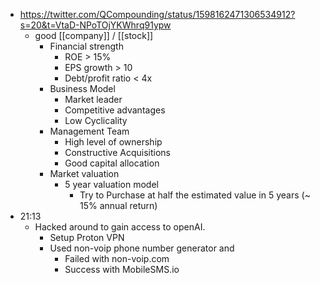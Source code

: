 - https://twitter.com/QCompounding/status/1598162471306534912?s=20&t=VtaD-NPoTOjYKWhrq91ypw
    - good [[company]] / [[stock]]
        - Financial strength
            - ROE > 15%
            - EPS growth > 10
            - Debt/profit ratio < 4x
        - Business Model
            - Market leader
            - Competitive advantages
            - Low Cyclicality
        - Management Team
            - High level of ownership
            - Constructive Acquisitions
            - Good capital allocation
        - Market valuation
            - 5 year valuation model
                - Try to Purchase at half the estimated value in 5 years (~ 15% annual return)
- 21:13
    - Hacked around to gain access to openAI.
        - Setup Proton VPN
        - Used non-voip phone number generator and 
            - Failed with non-voip.com
            - Success with MobileSMS.io
